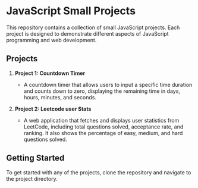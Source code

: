 # JavaScript Small Projects

This repository contains a collection of small JavaScript projects. Each project is designed to demonstrate different aspects of JavaScript programming and web development.




## Projects

1. **Project 1: Countdown Timer**
   - A countdown timer that allows users to input a specific time duration and counts down to zero, displaying the remaining time in days, hours, minutes, and seconds.

2. **Project 2: Leetcode user Stats**
   - A web application that fetches and displays user statistics from LeetCode, including total questions solved, acceptance rate, and ranking. It also shows the percentage of easy, medium, and hard questions solved.

## Getting Started

To get started with any of the projects, clone the repository and navigate to the project directory.


